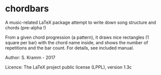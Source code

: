 # chordbars
A music-related LaTeX package attempt to write down song structure and chords (pre-alpha !)

From a given chord progression (a pattern), it draws nice rectangles (1 square per bar) with the chord name inside, and shows the number of repetitions and the bar count.
For details, see included manual.

Author: S. Kramm - 2017 

Licence: The LaTeX project public license (LPPL), version 1.3c



